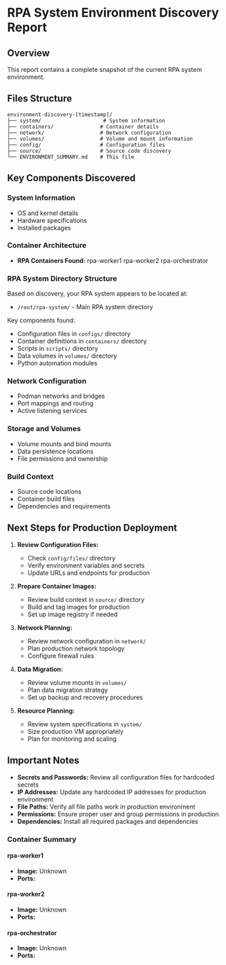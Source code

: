 # RPA System Environment Discovery Report

## Overview
This report contains a complete snapshot of the current RPA system environment.

## Files Structure
```
environment-discovery-[timestamp]/
├── system/                    # System information
├── containers/               # Container details
├── network/                  # Network configuration  
├── volumes/                  # Volume and mount information
├── config/                   # Configuration files
├── source/                   # Source code discovery
└── ENVIRONMENT_SUMMARY.md    # This file
```

## Key Components Discovered

### System Information
- OS and kernel details
- Hardware specifications
- Installed packages

### Container Architecture
- **RPA Containers Found:** rpa-worker1
rpa-worker2
rpa-orchestrator

### RPA System Directory Structure
Based on discovery, your RPA system appears to be located at:
- `/root/rpa-system/` - Main RPA system directory

Key components found:
- Configuration files in `configs/` directory
- Container definitions in `containers/` directory  
- Scripts in `scripts/` directory
- Data volumes in `volumes/` directory
- Python automation modules

### Network Configuration
- Podman networks and bridges
- Port mappings and routing
- Active listening services

### Storage and Volumes
- Volume mounts and bind mounts
- Data persistence locations
- File permissions and ownership

### Build Context
- Source code locations
- Container build files
- Dependencies and requirements

## Next Steps for Production Deployment

1. **Review Configuration Files:**
   - Check `config/files/` directory
   - Verify environment variables and secrets
   - Update URLs and endpoints for production

2. **Prepare Container Images:**
   - Review build context in `source/` directory
   - Build and tag images for production
   - Set up image registry if needed

3. **Network Planning:**
   - Review network configuration in `network/`
   - Plan production network topology
   - Configure firewall rules

4. **Data Migration:**
   - Review volume mounts in `volumes/`
   - Plan data migration strategy
   - Set up backup and recovery procedures

5. **Resource Planning:**
   - Review system specifications in `system/`
   - Size production VM appropriately
   - Plan for monitoring and scaling

## Important Notes

- **Secrets and Passwords:** Review all configuration files for hardcoded secrets
- **IP Addresses:** Update any hardcoded IP addresses for production environment  
- **File Paths:** Verify all file paths work in production environment
- **Permissions:** Ensure proper user and group permissions in production
- **Dependencies:** Install all required packages and dependencies


### Container Summary

#### rpa-worker1
- **Image:** Unknown
- **Ports:** 

#### rpa-worker2
- **Image:** Unknown
- **Ports:** 

#### rpa-orchestrator
- **Image:** Unknown
- **Ports:** 

